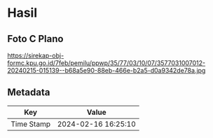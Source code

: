 # Hasil

## Foto C Plano

https://sirekap-obj-formc.kpu.go.id/7feb/pemilu/ppwp/35/77/03/10/07/3577031007012-20240215-015139--b68a5e90-88eb-466e-b2a5-d0a9342de78a.jpg


## Metadata

| Key        | Value               |
| ---------- | ------------------- |
| Time Stamp | 2024-02-16 16:25:10 |



